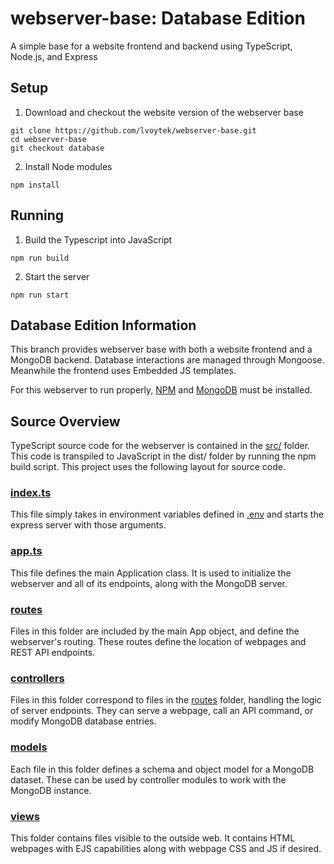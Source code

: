 # webserver-base: Database Edition
A simple base for a website frontend and backend using TypeScript, Node.js, and Express

## Setup
1. Download and checkout the website version of the webserver base
```shell
git clone https://github.com/lvoytek/webserver-base.git
cd webserver-base
git checkout database
```
2. Install Node modules

```shell
npm install
```

## Running
1. Build the Typescript into JavaScript
```shell
npm run build
```
2. Start the server
```shell
npm run start
```

## Database Edition Information
This branch provides webserver base with both a website frontend and a MongoDB backend. Database interactions are managed through Mongoose. Meanwhile the frontend uses Embedded JS templates.

For this webserver to run properly, [NPM](https://www.npmjs.com/get-npm) and [MongoDB](https://www.mongodb.com/try/download) must be installed.

## Source Overview
TypeScript source code for the webserver is contained in the [src/](src/) folder. This code is transpiled to JavaScript in the dist/ folder by running the npm build script. This project uses the following layout for source code.

### [index.ts](src/index.ts)
This file simply takes in environment variables defined in [.env](./.env) and starts the express server with those arguments.

### [app.ts](src/app.ts)
This file defines the main Application class. It is used to initialize the webserver and all of its endpoints, along with the MongoDB server.

### [routes](src/routes/)
Files in this folder are included by the main App object, and define the webserver's routing. These routes define the location of webpages and REST API endpoints.

### [controllers](src/controllers/)
Files in this folder correspond to files in the [routes](src/routes/) folder, handling the logic of server endpoints. They can serve a webpage, call an API command, or modify MongoDB database entries.

### [models](src/models/)
Each file in this folder defines a schema and object model for a MongoDB dataset. These can be used by controller modules to work with the MongoDB instance.

### [views](src/views/)
This folder contains files visible to the outside web. It contains HTML webpages with EJS capabilities along with webpage CSS and JS if desired.